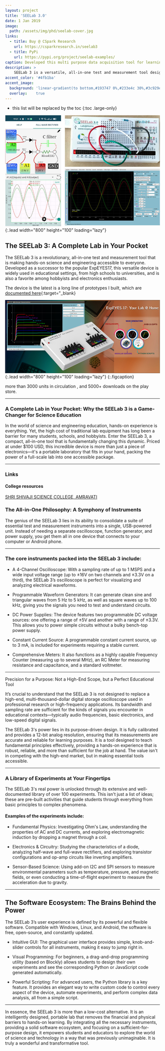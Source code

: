 ```yaml
---
layout: project
title: 'SEELab 3.0'
date: 1 Jan 2019
image:  
  path: /assets/img/phd/seelab-cover.jpg
links:
  - title: Buy @ CSpark Research
    url: https://csparkresearch.in/seelab3
  - title: PyPi
    url: https://pypi.org/project/seelab-examples/
caption: Developed this multi purpose data acquisition tool for learning electronics
description: >
    SEELab 3 is a versatile, all-in-one test and measurement tool designed for hands-on learning in science and engineering. It's an upgrade to its predecessor, ExpEYES17, and is widely used for educational purposes from high school to university level. The device is known for its simplicity, flexibility, and low cost, making it an accessible tool for students and individuals.
accent_color: '#4fb1ba'
accent_image:
  background: 'linear-gradient(to bottom,#193747 0%,#233e4c 30%,#3c929e 50%,#d5d5d4 70%,#cdccc8 100%)'
  overlay:    true
---
```


* this list will be replaced by the toc
{:toc .large-only}

![Full-width image](/assets/img/phd/seelab_fw.jpg){:.lead width="800" height="100" loading="lazy"}

## The SEELab 3: A Complete Lab in Your Pocket

The SEELab 3 is a revolutionary, all-in-one test and measurement tool that is making hands-on science and engineering accessible to everyone. Developed as a successor to the popular ExpEYES17, this versatile device is widely used in educational settings, from high schools to universities, and is also a favorite among hobbyists and electronics enthusiasts.

The device is the latest is a long line of prototypes I built, which are [documented here](/build/seelab-dev/){:target="_blank}

![Full-width image](/assets/img/phd/expeyes.jpg){:.lead width="800" height="100" loading="lazy"}
{:.figcaption}

more than 3000 units in circulation , and 5000+ downloads on the play store.

---

### A Complete Lab in Your Pocket: Why the SEELab 3 is a Game-Changer for Science Education

In the world of science and engineering education, hands-on experience is everything. Yet, the high cost of traditional lab equipment has long been a barrier for many students, schools, and hobbyists. Enter the SEELab 3, a compact, all-in-one tool that is fundamentally changing this dynamic. Priced at under $100 USD, this incredible device is more than just a piece of electronics—it's a portable laboratory that fits in your hand, packing the power of a full-scale lab into one accessible package.

---

### Links

#### College resources
[SHRI SHIVAJI SCIENCE COLLEGE, AMRAVATI](https://shivajiscamt.org/reports/report.php?id=167)


### The All-in-One Philosophy: A Symphony of Instruments

The genius of the SEELab 3 lies in its ability to consolidate a suite of essential test and measurement instruments into a single, USB-powered unit. Instead of needing a separate oscilloscope, function generator, and power supply, you get them all in one device that connects to your computer or Android phone.

---

### The core instruments packed into the SEELab 3 include:

* A 4-Channel Oscilloscope: With a sampling rate of up to 1 MSPS and a wide input voltage range (up to ±16V on two channels and ±3.3V on a third), the SEELab 3’s oscilloscope is perfect for visualizing and analyzing electrical waveforms.

* Programmable Waveform Generators: It can generate clean sine and triangular waves from 5 Hz to 5 kHz, as well as square waves up to 100 kHz, giving you the signals you need to test and understand circuits.

* DC Power Supplies: The device features two programmable DC voltage sources: one offering a range of ±5V and another with a range of ±3.3V. This allows you to power simple circuits without a bulky bench-top power supply.

* Constant Current Source: A programmable constant current source, up to 3 mA, is included for experiments requiring a stable current.

* Comprehensive Meters: It also functions as a highly capable Frequency Counter (measuring up to several MHz), an RC Meter for measuring resistance and capacitance, and a standard voltmeter.

---

Precision for a Purpose: Not a High-End Scope, but a Perfect Educational Tool

It’s crucial to understand that the SEELab 3 is not designed to replace a high-end, multi-thousand-dollar digital storage oscilloscope used in professional research or high-frequency applications. Its bandwidth and sampling rate are sufficient for the kinds of signals you encounter in educational contexts—typically audio frequencies, basic electronics, and low-speed digital signals.

The SEELab 3's power lies in its purpose-driven design. It is fully calibrated and provides a 12-bit analog resolution, ensuring that its measurements are accurate and reliable for learning purposes. It is a tool designed to teach fundamental principles effectively, providing a hands-on experience that is robust, reliable, and more than sufficient for the job at hand. The value isn't in competing with the high-end market, but in making essential tools accessible.

---

### A Library of Experiments at Your Fingertips

The SEELab 3's real power is unlocked through its extensive and well-documented library of over 100 experiments. This isn't just a list of ideas; these are pre-built activities that guide students through everything from basic principles to complex phenomena.

#### Examples of the experiments include:

* Fundamental Physics: Investigating Ohm's Law, understanding the properties of AC and DC currents, and exploring electromagnetic induction by dropping a magnet through a coil.

* Electronics & Circuitry: Studying the characteristics of a diode, analyzing half-wave and full-wave rectifiers, and exploring transistor configurations and op-amp circuits like inverting amplifiers.

* Sensor-Based Science: Using add-on I2C and SPI sensors to measure environmental parameters such as temperature, pressure, and magnetic fields, or even conducting a time-of-flight experiment to measure the acceleration due to gravity.

---

## The Software Ecosystem: The Brains Behind the Power

The SEELab 3’s user experience is defined by its powerful and flexible software. Compatible with Windows, Linux, and Android, the software is free, open-source, and constantly updated.

* Intuitive GUI: The graphical user interface provides simple, knob-and-slider controls for all instruments, making it easy to jump right in.

* Visual Programming: For beginners, a drag-and-drop programming utility (based on Blockly) allows students to design their own experiments and see the corresponding Python or JavaScript code generated automatically.

* Powerful Scripting: For advanced users, the Python library is a key feature. It provides an elegant way to write custom code to control every aspect of the device, automate experiments, and perform complex data analysis, all from a simple script.


--- 

In essence, the SEELab 3 is more than a low-cost alternative. It is an intelligently designed, portable lab that removes the financial and physical barriers to hands-on learning. By integrating all the necessary instruments, providing a solid software ecosystem, and focusing on a sufficient-for-purpose design, it empowers students and educators to explore the world of science and technology in a way that was previously unimaginable. It is truly a wonderful and transformative tool.

